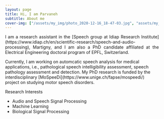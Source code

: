 ```yaml
---
layout: page
title: Hi, I am Parvaneh
subtitle: About me
cover-img: ["/assets/my_img/photo_2020-12-16_18-47-03.jpg", "assets/my_img/photo_2020-12-16_18-48-47.jpg"]
---
```



<p align="justify">
I am a research assistant in the [Speech group at Idiap Research Institute](https://www.idiap.ch/en/scientific-research/speech-and-audio-processing), Martigny, and I am also a PhD candidate affiliated at the Electrical Engineering doctoral program of EPFL, Switzerland.
</p>
Currently, I am working on automcatic speech analysis for medical applications, i.e., pathological speech intelligibility assessment, speech pathology assessment and detection. My PhD research is funded by the interdisciplinary [MoSpeeDi](https://www.unige.ch/fapse/mospeedi/) project on studying motor speech disorders.


Research Interests
- Audio and Speech Signal Processing
- Machine Learning
- Biological Signal Processing

